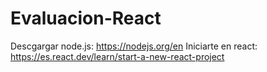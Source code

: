 # Evaluacion-React
Descgargar node.js: https://nodejs.org/en
Iniciarte en react: https://es.react.dev/learn/start-a-new-react-project
